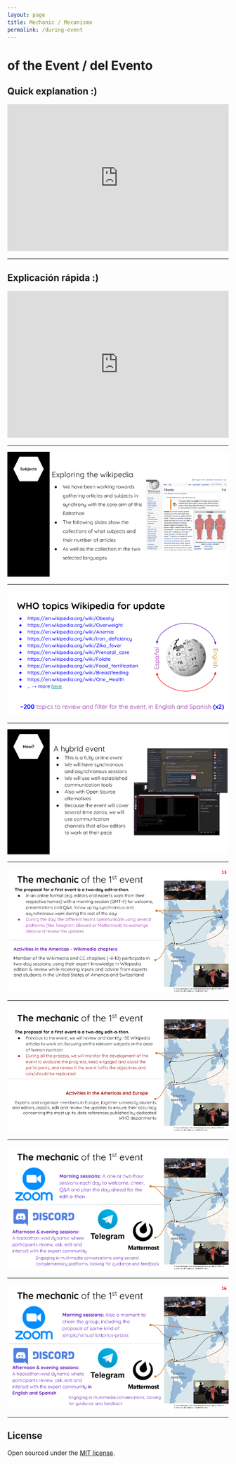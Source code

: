 ```yaml
---
layout: page
title: Mechanic / Mecanismo
permalink: /during-event
---
```


# of the Event / del Evento

## Quick explanation :)

<iframe width="100%" height="334" src="https://www.youtube.com/embed/_uxlxNPLhKQ?cc_load_policy=1" frameborder="0" allow="accelerometer; autoplay; clipboard-write; encrypted-media; gyroscope; picture-in-picture" allowfullscreen></iframe>

---

## Explicación rápida :)

<iframe width="100%" height="334" src="https://www.youtube.com/embed/Q-9c73J-UPc?cc_load_policy=1" frameborder="0" allow="accelerometer; autoplay; clipboard-write; encrypted-media; gyroscope; picture-in-picture" allowfullscreen></iframe>

---

[![slide 1](assets/img/slides/1.png)](.)

---

[![slide 2](assets/img/slides/2.png)](.)

---

[![slide 3](assets/img/slides/3.png)](.)

---

[![slide 4](assets/img/slides/4.png)](.)

---

[![slide 5](assets/img/slides/5.png)](.)

---

[![slide 6](assets/img/slides/6.png)](.)

---

[![slide 7](assets/img/slides/7.png)](.)

---

## License

Open sourced under the [MIT license](https://github.com/edithaton/page/LICENSE.md).
